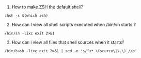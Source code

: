 
1. How to make ZSH the default shell?
```shell
chsh -s $(which zsh)
```
2. How can I view all shell scripts executed when /bin/sh starts ?
```shell
/bin/sh -lixc exit 2>&1
```
3. How can i view all files that shell sources when it starts?
```shell
/bin/bash -lixc exit 2>&1 | sed -n 's/^+* \(source\|\.\) //p'
```
